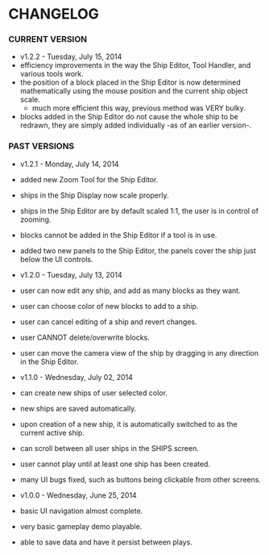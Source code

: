 # CHANGELOG #

### CURRENT VERSION ###

* v1.2.2 - Tuesday, July 15, 2014
* efficiency improvements in the way the Ship Editor, Tool Handler, and various tools work.
* the position of a block placed in the Ship Editor is now determined mathematically using the mouse position and the current ship object scale.
  * much more efficient this way, previous method was VERY bulky.
* blocks added in the Ship Editor do not cause the whole ship to be redrawn, they are simply added individually -as of an earlier version-.

### PAST VERSIONS ###

* v1.2.1 - Monday, July 14, 2014
* added new Zoom Tool for the Ship Editor.
* ships in the Ship Display now scale properly.
* ships in the Ship Editor are by default scaled 1:1, the user is in control of zooming.
* blocks cannot be added in the Ship Editor if a tool is in use.
* added two new panels to the Ship Editor, the panels cover the ship just below the UI controls.

* v1.2.0 - Tuesday, July 13, 2014
* user can now edit any ship, and add as many blocks as they want.
* user can choose color of new blocks to add to a ship.
* user can cancel editing of a ship and revert changes.
* user CANNOT delete/overwrite blocks.
* user can move the camera view of the ship by dragging in any direction in the Ship Editor.

* v1.1.0 - Wednesday, July 02, 2014
* can create new ships of user selected color.
* new ships are saved automatically.
* upon creation of a new ship, it is automatically switched to as the current active ship.
* can scroll between all user ships in the SHIPS screen.
* user cannot play until at least one ship has been created.
* many UI bugs fixed, such as buttons being clickable from other screens.

* v1.0.0 - Wednesday, June 25, 2014
* basic UI navigation almost complete.
* very basic gameplay demo playable.
* able to save data and have it persist between plays.